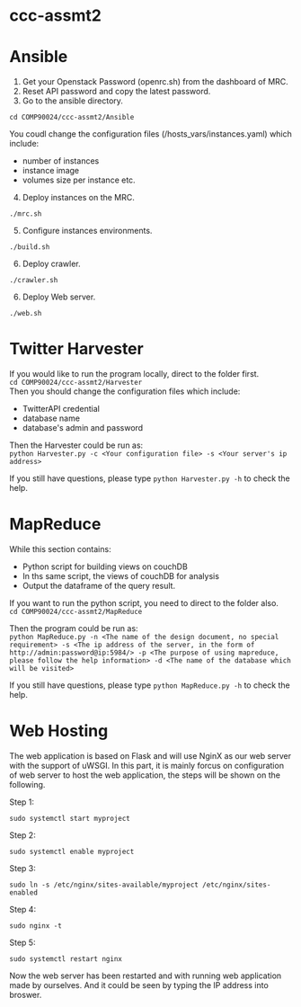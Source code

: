 # ccc-assmt2

# Ansible
1. Get your Openstack Password (openrc.sh) from the dashboard of MRC.
2. Reset API password and copy the latest password. 
3. Go to the ansible directory. 
 
`cd COMP90024/ccc-assmt2/Ansible`   

You coudl change the configuration files (/hosts_vars/instances.yaml) which include:  
- number of instances
- instance image
- volumes size per instance etc.

4. Deploy instances on the MRC. 

`./mrc.sh`   

5. Configure instances environments. 

`./build.sh` 

6. Deploy crawler. 

`./crawler.sh`   

6. Deploy Web server. 

`./web.sh` 


# Twitter Harvester
If you would like to run the program locally, direct to the folder first.  
`cd COMP90024/ccc-assmt2/Harvester`   
Then you should change the configuration files which include:  
- TwitterAPI credential
- database name
- database's admin and password  

Then the Harvester could be run as:  
`python Harvester.py -c <Your configuration file> -s <Your server's ip address>`  

If you still have questions, please type `python Harvester.py -h` to check the help.

# MapReduce
While this section contains:
- Python script for building views on couchDB
- In ths same script, the views of couchDB for analysis
- Output the dataframe of the query result.  

If you want to run the python script, you need to direct to the folder also.  
`cd COMP90024/ccc-assmt2/MapReduce` 

Then the program could be run as:  
`python MapReduce.py -n <The name of the design document, no special requirement> -s <The ip address of the server, in the form of http://admin:password@ip:5984/> -p <The purpose of using mapreduce, please follow the help information> -d <The name of the database which will be visited>`  

If you still have questions, please type `python MapReduce.py -h` to check the help.

# Web Hosting
The web application is based on Flask and will use NginX as our web server with the support of uWSGI.
In this part, it is mainly forcus on configuration of web server to host the web application, the steps will be shown on the following.

Step 1: 

`sudo systemctl start myproject`

Step 2: 

`sudo systemctl enable myproject`

Step 3:

`sudo ln -s /etc/nginx/sites-available/myproject /etc/nginx/sites-enabled`

Step 4:

`sudo nginx -t`

Step 5:

`sudo systemctl restart nginx`

Now the web server has been restarted and with running web application made by ourselves. And it could be seen by typing the IP address into broswer.
